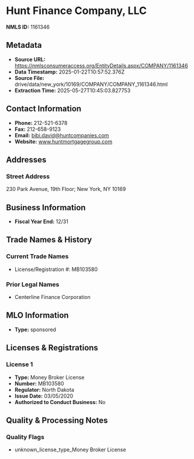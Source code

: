 # Hunt Finance Company, LLC

**NMLS ID:** 1161346

## Metadata
- **Source URL:** https://nmlsconsumeraccess.org/EntityDetails.aspx/COMPANY/1161346
- **Data Timestamp:** 2025-01-22T10:57:52.376Z
- **Source File:** drive/data/new_york/10169/COMPANY/COMPANY_1161346.html
- **Extraction Time:** 2025-05-27T10:45:03.827753

## Contact Information
- **Phone:** 212-521-6378
- **Fax:** 212-658-9123
- **Email:** bibi.david@huntcompanies.com
- **Website:** www.huntmortgagegroup.com

## Addresses
### Street Address
230 Park Avenue, 19th Floor; New York, NY 10169

## Business Information
- **Fiscal Year End:** 12/31

## Trade Names & History
### Current Trade Names
- License/Registration #: MB103580

### Prior Legal Names
- Centerline Finance Corporation

## MLO Information
- **Type:** sponsored

## Licenses & Registrations

### License 1
- **Type:** Money Broker License
- **Number:** MB103580
- **Regulator:** North Dakota
- **Issue Date:** 03/05/2020
- **Authorized to Conduct Business:** No

## Quality & Processing Notes
### Quality Flags
- unknown_license_type_Money Broker License
